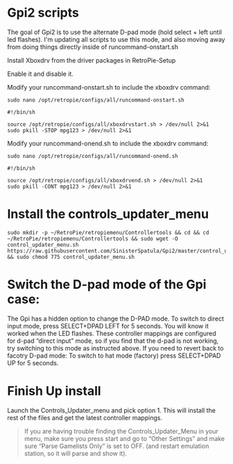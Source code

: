 # Gpi2 scripts

The goal of Gpi2 is to use the alternate D-pad mode (hold select + left until led flashes).  I'm updating all scripts to use this mode, and also moving away from doing things directly inside of runcommand-onstart.sh

Install Xboxdrv from the driver packages in RetroPie-Setup

Enable it and disable it.

Modify your runcommand-onstart.sh to include the xboxdrv command:

`sudo nano /opt/retropie/configs/all/runcommand-onstart.sh`

```
#!/bin/sh

source /opt/retropie/configs/all/xboxdrvstart.sh > /dev/null 2>&1
sudo pkill -STOP mpg123 > /dev/null 2>&1
```

Modify your runcommand-onend.sh to include the xboxdrv command:

`sudo nano /opt/retropie/configs/all/runcommand-onend.sh`

```
#!/bin/sh

source /opt/retropie/configs/all/xboxdrvend.sh > /dev/null 2>&1
sudo pkill -CONT mpg123 > /dev/null 2>&1
```


# Install the controls_updater_menu

```shell
sudo mkdir -p ~/RetroPie/retropiemenu/Controllertools && cd && cd ~/RetroPie/retropiemenu/Controllertools && sudo wget -O control_updater_menu.sh https://raw.githubusercontent.com/SinisterSpatula/Gpi2/master/control_updater_menu.sh && sudo chmod 775 control_updater_menu.sh
```

# Switch the D-pad mode of the Gpi case:

The Gpi has a hidden option to change the D-PAD mode. To switch to direct input mode, press SELECT+DPAD LEFT for 5 seconds. You will know it worked when the LED flashes. These controller mappings are configured for d-pad “direct input” mode, so if you find that the d-pad is not working, try switching to this mode as instructed above.  If you need to revert back to facotry D-pad mode: To switch to hat mode (factory) press SELECT+DPAD UP for 5 seconds.

# Finish Up install

Launch the Controls_Updater_menu and pick option 1.  This will install the rest of the files and get the latest controller mappings.
  > If you are having trouble finding the Controls_Updater_Menu in your menu, make sure you press start and go to “Other Settings” and make sure “Parse Gamelists Only” is set to OFF. (and restart emulation station, so it will parse and show it).

